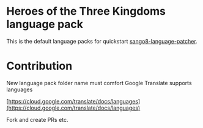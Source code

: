 # Heroes of the Three Kingdoms language pack

This is the default language packs for quickstart [sango8-language-patcher](https://github.com/hxhieu/sango8-language-patcher).

# Contribution

New language pack folder name must comfort Google Translate supports languages

[https://cloud.google.com/translate/docs/languages](https://cloud.google.com/translate/docs/languages)

Fork and create PRs etc.
